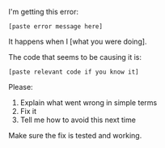 I'm getting this error:
```
[paste error message here]
```

It happens when I [what you were doing].

The code that seems to be causing it is:
```
[paste relevant code if you know it]
```

Please:
1. Explain what went wrong in simple terms
2. Fix it
3. Tell me how to avoid this next time

Make sure the fix is tested and working.
